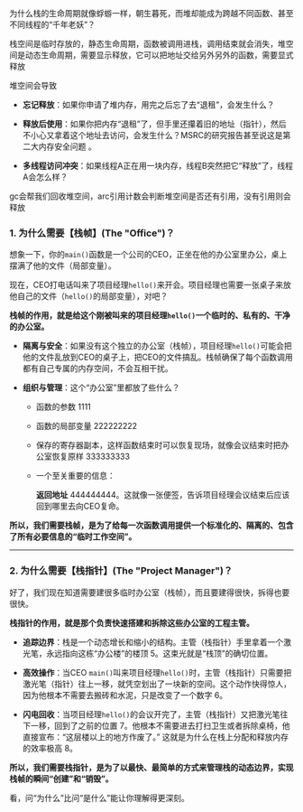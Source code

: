 为什么栈的生命周期就像蜉蝣一样，朝生暮死，而堆却能成为跨越不同函数、甚至不同线程的“千年老妖”？

栈空间是临时存放的，静态生命周期，函数被调用进栈，调用结束就会消失，堆空间是动态生命周期，需要显示释放，它可以把地址交给另外另外的函数，需要显式释放

堆空间会导致
- **忘记释放**：如果你申请了堆内存，用完之后忘了去“退租”，会发生什么？
    
- **释放后使用**：如果你把内存“退租”了，但手里还攥着旧的地址（指针），然后不小心又拿着这个地址去访问，会发生什么？MSRC的研究报告甚至说这是第二大内存安全问题 。
    
- **多线程访问冲突**：如果线程A正在用一块内存，线程B突然把它“释放”了，线程A会怎么样？

gc会帮我们回收堆空间，arc引用计数会判断堆空间是否还有引用，没有引用则会释放



### 1. 为什么需要【栈帧】(The "Office")？

想象一下，你的`main()`函数是一个公司的CEO，正坐在他的办公室里办公，桌上摆满了他的文件（局部变量）。

现在，CEO打电话叫来了项目经理`hello()`来开会。项目经理也需要一张桌子来放他自己的文件（`hello()`的局部变量），对吧？

**栈帧的作用，就是给这个刚被叫来的项目经理`hello()`一个临时的、私有的、干净的办公室。**

- **隔离与安全**：如果没有这个独立的办公室（栈帧），项目经理`hello()`可能会把他的文件乱放到CEO的桌子上，把CEO的文件搞乱。栈帧确保了每个函数调用都有自己专属的内存空间，不会互相干扰。
    
- **组织与管理**：这个“办公室”里都放了些什么？
    
    - 函数的参数 1111
        
    - 函数的局部变量 222222222
        
    - 保存的寄存器副本，这样函数结束时可以恢复现场，就像会议结束时把办公室恢复原样 333333333
        
    - 一个至关重要的信息：
        
        **返回地址** 444444444。这就像一张便签，告诉项目经理会议结束后应该回到哪里去向CEO复命。
        

**所以，我们需要栈帧，是为了给每一次函数调用提供一个标准化的、隔离的、包含了所有必要信息的“临时工作空间”。**

---

### 2. 为什么需要【栈指针】(The "Project Manager")？

好了，我们现在知道需要建很多临时办公室（栈帧），而且要建得很快，拆得也要很快。

**栈指针的作用，就是那个负责快速搭建和拆除这些办公室的工程主管。**

- **追踪边界**：栈是一个动态增长和缩小的结构。主管（栈指针）手里拿着一个激光笔，永远指向这栋“办公楼”的楼顶 5。这束光就是“栈顶”的确切位置。
    
- **高效操作**：当CEO `main()`叫来项目经理`hello()`时，主管（栈指针）只需要把激光笔（指针）往上一移，就凭空划出了一块新的空间。这个动作快得惊人，因为他根本不需要去搬砖和水泥，只是改变了一个数字 6。
    
- **闪电回收**：当项目经理`hello()`的会议开完了，主管（栈指针）又把激光笔往下一移，回到了之前的位置 7。他根本不需要进去打扫卫生或者拆除桌椅，他直接宣布：“这层楼以上的地方作废了。” 这就是为什么在栈上分配和释放内存的效率极高 8。
    

**所以，我们需要栈指针，是为了以最快、最简单的方式来管理栈的动态边界，实现栈帧的瞬间“创建”和“销毁”。**

看，问“为什么”比问“是什么”能让你理解得更深刻。